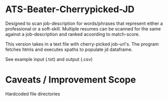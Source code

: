 # ATS-Beater-Cherrypicked-JD
Designed to scan job-description for words/phrases that represent either a professional or a soft-skill. Multiple resumes can be scanned for the same against a job-description and ranked acoording to match-score.

This version takes in a text file with cherry-picked job-url's. The program fetches htmls and executes xpaths to populate jd dataframe.

See example input (.txt) and output (.csv)

# Caveats / Improvement Scope
Hardcoded file directories
